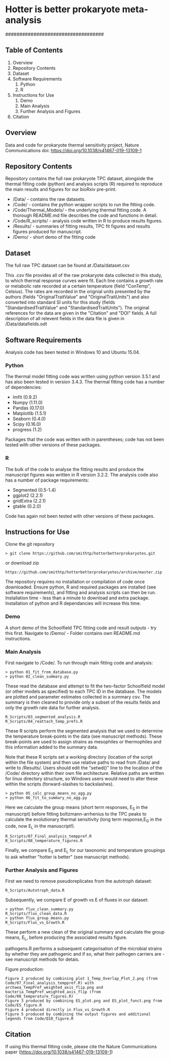 # Hotter is better prokaryote meta-analysis

###################################

## Table of Contents
1. Overview
2. Repository Contents
3. Dataset
4. Software Requirements
    1. Python
    2. R
5. Instructions for Use
    1. Demo
    2. Main Analysis
    3. Further Analysis and Figures
6. Citation

## Overview

Data and code for prokaryote thermal sensitivity project, Nature Communications doi: https://doi.org/10.1038/s41467-019-13109-1

## Repository Contents

Repository contains the full raw prokaryote TPC dataset, alongside the thermal fitting code (python) and analysis scripts (R) required to reproduce the main results and figures for our bioRxiv pre-print.

  * /Data/ - contains the raw datasets.
  * /Code/ - contains the python wrapper scripts to run the fitting code.
  * /Code/Thermal_Models/ - the underlying thermal fitting code. A thorough README.md file describes the code and functions in detail.
  * /Code/R_scripts/ - analysis code written in R to produce results figures.
  * /Results/ - summaries of fitting results, TPC fit figures and results figures produced for manuscript.
  * /Demo/ - short demo of the fitting code

## Dataset

The full raw TPC dataset can be found at /Data/dataset.csv

This .csv file provides all of the raw prokaryote data collected in this study, to which thermal response curves were fit. Each line contains a growth rate or metabolic rate recorded at a certain temperature (field "ConTemp", Celsius). The rates are recorded in the orignial units presented by the authors (fields "OriginalTraitValue" and "OriginalTraitUnits") and also converted into standard SI units for this study (fields "StandardisedTraitValue" and "StandardisedTraitUnits"). The original references for the data are given in the "Citation" and "DOI" fields. A full description of all relevent fields in the data file is given in /Data/datafields.odt

## Software Requirements

Analysis code has been tested in Windows 10 and Ubuntu 15.04.  

### Python

The thermal model fitting code was written using python version 3.5.1 and has also been tested in version 3.4.3. The thermal fitting code has a number of dependencies:

  * lmfit (0.9.2)
  * Numpy (1.11.0)
  * Pandas (0.17.0)
  * Matplotlib (1.5.1)
  * Seaborn (0.4.0) 
  * Scipy (0.16.0)    
  * progress (1.2)

Packages that the code was written with in parentheses; code has not been tested with other versions of these packages.

### R

The bulk of the code to analyse the fitting results and produce the manuscript figures was written in R version 3.2.2. The analysis code also has a number of package requirements:

  * Segmented (0.5-1.4)
  * ggplot2 (2.2.1)
  * gridExtra (2.2.1)
  * gtable (0.2.0)

Code has again not been tested with other versions of these packages.

## Instructions for Use

Clone the git repository

    > git clone https://github.com/smithtp/hotterbetterprokaryotes.git

or download zip

    https://github.com/smithtp/hotterbetterprokaryotes/archive/master.zip

The repository requires no installation or compilation of code once downloaded. Ensure python, R and required packages are installed (see software requirements), and fitting and analysis scripts can then be run. Installation time - less than a minute to download and extra package. Installation of python and R dependancies will increase this time.

### Demo

A short demo of the Schoolfield TPC fitting code and result outputs - try this first. Navigate to /Demo/ - Folder contains own README.md instructions.

### Main Analysis

First navigate to /Code/. To run through main fitting code and analysis:

    > python 01_fit_from_database.py
    > python 02_clean_summary.py

These read the database and attempt to fit the two-factor Schoolfield model (or other models as specified) to each TPC ID in the database. The models are plotted and parameter estimates collected in a summary csv. The summary is then cleaned to provide only a subset of the results fields and only the growth rate data for further analysis.

    R_Scripts/03_segmented_analysis.R
    R_Scripts/04_reattach_temp_prefs.R

These R scripts perform the segmented analysis that we used to determine the temperature break-points in the data (see manuscript methods). These break-points are used to assign strains as mesophiles or thermophiles and this information added to the summary data.

Note that these R scripts set a working directory (location of the script within the file system) and then use relative paths to read from /Data/ and write to /Results/. Users should edit the "setwd()" line to the location of the /Code/ directory within their own file architecture. Relative paths are written for linux directory structure, so Windows users would need to alter these within the scripts (forward-slashes to backslashes).

    > python 05_calc_group_means_no_agg.py
    > python 06_fit_to_summary_no_agg.py

Here we calculate the group means (short term responses, E<sub>S</sub> in the manuscript) before fitting boltzmann-arrhenius to the TPC peaks to calculate the evolutionary thermal sensitivity (long term response,E<sub>G</sub> in the code, now E<sub>L</sub> in the manuscript!).

    R_Scripts/07_Final_analysis_temppref.R
    R_Scripts/08_temperature_figures.R

Finally, we compare E<sub>S</sub> and E<sub>L</sub> for our taxonomic and temperature groupings to ask whether "hotter is better" (see manuscript methods).

### Further Analysis and Figures

First we need to remove pseudoreplicates from the autotroph dataset:

    R_Scripts/Autotroph_data.R

Subsequently, we compare E of growth vs E of fluxes in our dataset:

    > python flux_clean_summary.py
    R_Scripts/flux_clean_data.R
    > python flux_group_means.py
    R_Scripts/Flux_vs_Growth.R

These perform a new clean of the original summary and calculate the group means, E<sub>L</sub>, before producing the associated results figure.

pathogens.R performs a subsequent categorisation of the microbial strains by whether they are pathogenic and if so, what their pathogen carriers are - see manuscript methods for detais.

Figure production:

    Figure 2 produced by combining plot 1_Temp_Overlap_Plot_2.png (from Code/07_Final_analysis_temppref.R) with archaea_TempPref_weighted_axis_flip.png and bacteria_TempPref_weighted_axis_flip (from Code/08_temperature_figures.R)
    Figure 3 produced by combining ES_plot.png and ES_plot_funct.png from Code/ES_figure.R
    Figure 4 produced directly in Flux_vs_Growth.R
    Figure 5 produced by combining the output figures and additional legends from Code/Q10_figure.R


## Citation

If using this thermal fitting code, please cite the Nature Communications paper (https://doi.org/10.1038/s41467-019-13109-1)


